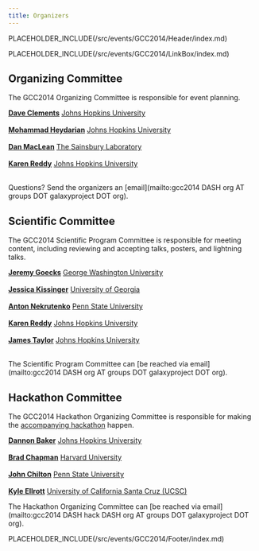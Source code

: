 ```yaml
---
title: Organizers
---
```

PLACEHOLDER_INCLUDE(/src/events/GCC2014/Header/index.md)



PLACEHOLDER_INCLUDE(/src/events/GCC2014/LinkBox/index.md)

## Organizing Committee

The GCC2014 Organizing Committee is responsible for event planning.

 **[Dave Clements](/src/DaveClements/index.md)**
  [Johns Hopkins University](http://jhu.edu/)<br /><br />
 **[Mohammad Heydarian](http://epigenetics.jhu.edu/?section=personnelPages&personID=26)**
  [Johns Hopkins University](http://jhu.edu/)<br /><br />
 **[Dan MacLean](http://www.tsl.ac.uk/staff/dan-maclean/)**
  [The Sainsbury Laboratory](http://www.tsl.ac.uk/)<br /><br />
 **[Karen Reddy](http://biolchem.bs.jhmi.edu/pages/facultydetail.aspx?FID=343)**
  [Johns Hopkins University](http://jhu.edu/)<br /><br />

Questions?  Send the organizers an [email](mailto:gcc2014 DASH org AT groups DOT galaxyproject DOT org).

## Scientific Committee

The GCC2014 Scientific Program Committee is responsible for meeting content, including reviewing and accepting talks, posters, and lightning talks.

 **[Jeremy Goecks](/src/JeremyGoecks/index.md)**
  [George Washington University](http://www.gwu.edu/)<br /><br />
 **[Jessica Kissinger](http://mango.ctegd.uga.edu/jkissingLab/)**
  [University of Georgia](http://uga.edu)<br /><br />
 **[Anton Nekrutenko](/src/anton/index.md)**
  [Penn State University](http://psu.edu/)<br /><br />
 **[Karen Reddy](http://biolchem.bs.jhmi.edu/pages/facultydetail.aspx?FID=343)**
  [Johns Hopkins University](http://jhu.edu/)<br /><br />
 **[James Taylor](/src/JamesTaylor/index.md)**
  [Johns Hopkins University](http://jhu.edu/)<br /><br />

The Scientific Program Committee can [be reached via email](mailto:gcc2014 DASH org AT groups DOT galaxyproject DOT org).

## Hackathon Committee

The GCC2014 Hackathon Organizing Committee is responsible for making the [accompanying hackathon](/src/events/GCC2014/Hackathon/index.md) happen.

 **[Dannon Baker](/src/DannonBaker/index.md)**
  [Johns Hopkins University](http://jhu.edu/)<br /><br />
 **[Brad Chapman](http://bcbio.wordpress.com/about/)**
  [Harvard University](http://compbio.sph.harvard.edu/chb/)<br /><br />
 **[John Chilton](/src/JohnChilton/index.md)**
  [Penn State University](http://psu.edu/)<br /><br />
 **[Kyle Ellrott](https://twitter.com/kellrott)**
  [University of California Santa Cruz (UCSC)](http://www.soe.ucsc.edu/people/kellrott)

The Hackathon Organizing Committee can [be reached via email](mailto:gcc2014 DASH hack DASH org AT groups DOT galaxyproject DOT org).

PLACEHOLDER_INCLUDE(/src/events/GCC2014/Footer/index.md)
